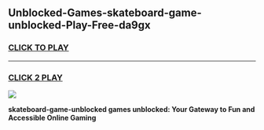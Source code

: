 
## Unblocked-Games-skateboard-game-unblocked-Play-Free-da9gx
<h3>
<a href="https://premium76.site?title=skateboard-game-unblocked&ref=23A">CLICK TO PLAY</a></h3>
<hr>

<h3>
<a href="https://premium76.site?title=skateboard-game-unblocked&ref=23A">CLICK 2 PLAY</a>
  
</h3>

<a href="https://premium76.site?title=skateboard-game-unblocked&ref=23A"><img src="https://clearcache.store/games.png"></a>


**skateboard-game-unblocked games unblocked: Your Gateway to Fun and Accessible Online Gaming**
